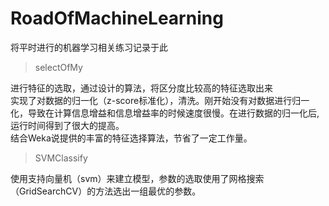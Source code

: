 # RoadOfMachineLearning
将平时进行的机器学习相关练习记录于此
>selectOfMy

进行特征的选取，通过设计的算法，将区分度比较高的特征选取出来<br>
实现了对数据的归一化（z-score标准化），清洗。刚开始没有对数据进行归一化，导致在计算信息增益和信息增益率的时候速度很慢。在进行数据的归一化后,运行时间得到了很大的提高。<br>
结合Weka说提供的丰富的特征选择算法，节省了一定工作量。

>SVMClassify

使用支持向量机（svm）来建立模型，参数的选取使用了网格搜索（GridSearchCV）的方法选出一组最优的参数。
